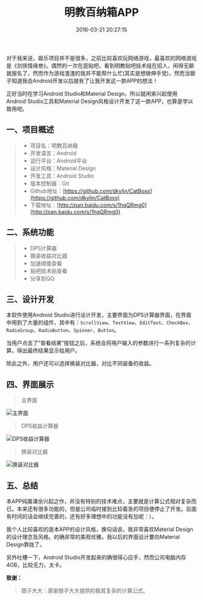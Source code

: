﻿---
title: 明教百纳箱APP
comments: true
date: 2016-03-21 20:27:15
update: 2016-03-21 20:27:15
categories: 作品集
tags: ['我的作品','Android']
---

对于我来说，娱乐项目并不是很多，之前比较喜欢玩网络游戏，最喜欢的网络游戏是《剑侠情缘叁》。偶然的一次在逛贴吧，看到明教贴吧技术组在招人，闲得无聊就报名了，然而作为游戏渣渣的我并不能帮什么忙(其实是想做伸手党)，然而当银子知道我会Android开发以后就有了让我开发这一款APP的想法！

<!-- more -->

正好当时在学习Android Studio和Material Design，所以就闲来兴起使用Android Studio工具和Material Design风格设计开发了这一款APP，也算是学以致用吧。

## 一、项目概述

> * 项目名：明教百纳箱
> * 开发语言：Android
> * 运行平台：Android平台
> * 设计风格：Material Design
> * 开发工具：Android Studio
> * 版本控制器：Git
> * Github地址：[https://github.com/dkylin/CatBoxs](https://github.com/dkylin/CatBoxs)
> * 下载地址：[http://pan.baidu.com/s/1hqQRmg0](http://pan.baidu.com/s/1hqQRmg0)

## 二、系统功能

> * DPS计算器
> * 换装收益对比器
> * 加速阈值查看
> * 贴吧技术贴查看
> * 分享到QQ

## 三、设计开发

本软件使用Android Studio进行设计开发，主要界面为DPS计算器界面，在界面中用到了大量的组件，其中有：`ScrollView`、`TextView`、`EditText`、`CheckBox`、`RadioGroup`、`RadioButton`、`Spinner`、`Button`。

当用户点击了“查看结果”按钮之后，系统会将用户输入的参数进行一系列复杂的计算，得出最终结果显示给用户。

除此之外，用户还可以选择换装对比器，对比不同装备的收益。

## 四、界面展示

> 主界面

![主界面](http://7xrnl9.com1.z0.glb.clouddn.com/image%2Fcat-box%2Fmian.png)

> DPS收益计算器

![DPS收益计算器](http://7xrnl9.com1.z0.glb.clouddn.com/image%2Fcat-box%2Fdps.png)

> 换装对比器

![换装对比器](http://7xrnl9.com1.z0.glb.clouddn.com/image%2Fcat-box%2Fhz.png)


## 五、总结

本APP纯属课余兴起之作，并没有特别的技术难点，主要就是计算公式相对复杂而已。本来还有很多功能的，但是公司临时接到比较着急的项目便停止了开发。后面有时间的话会继续完善的，还有好多理想中的功能没有加呢：）。

我个人比较喜欢的是本APP的设计风格，换句话说，我非常喜欢Material Design的设计理念及风格。的确非常的美观优雅。我以后的界面设计要向Material Design靠拢了。

另外吐槽一下，Android Studio开发起来的确很得心应手，然而公司电脑内存4GB，比较无力，太卡。

**致谢：**

> 银子大大：感谢银子大大提供的极其复杂的计算公式。